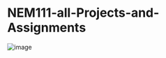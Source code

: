 # NEM111-all-Projects-and-Assignments
![image](https://user-images.githubusercontent.com/104050919/230651553-b7b4c1f3-7c0e-48e7-b9b2-0ea9bec3ee6c.png)
